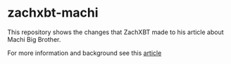 # zachxbt-machi

This repository shows the changes that ZachXBT made to his article about Machi Big Brother. 

For more information and background see this [article](https://blockworks.co/news/jeffrey-huang-zachxbt-defamation)
